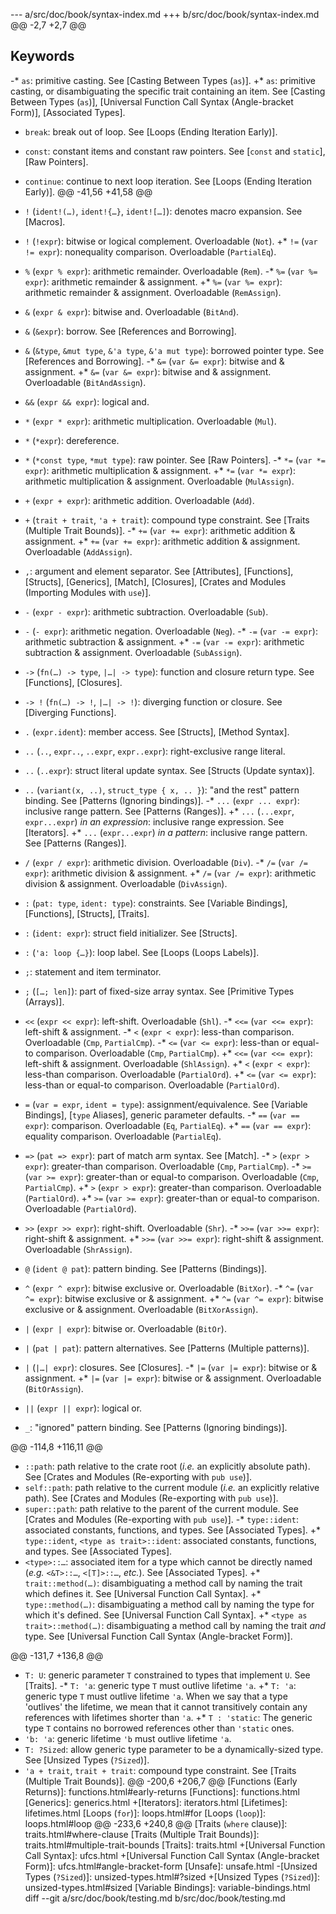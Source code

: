 --- a/src/doc/book/syntax-index.md
+++ b/src/doc/book/syntax-index.md
@@ -2,7 +2,7 @@
 
 ## Keywords
 
-* `as`: primitive casting.  See [Casting Between Types (`as`)].
+* `as`: primitive casting, or disambiguating the specific trait containing an item.  See [Casting Between Types (`as`)], [Universal Function Call Syntax (Angle-bracket Form)], [Associated Types].
 * `break`: break out of loop.  See [Loops (Ending Iteration Early)].
 * `const`: constant items and constant raw pointers.  See [`const` and `static`], [Raw Pointers].
 * `continue`: continue to next loop iteration.  See [Loops (Ending Iteration Early)].
@@ -41,56 +41,58 @@
 
 * `!` (`ident!(…)`, `ident!{…}`, `ident![…]`): denotes macro expansion.  See [Macros].
 * `!` (`!expr`): bitwise or logical complement.  Overloadable (`Not`).
+* `!=` (`var != expr`): nonequality comparison.  Overloadable (`PartialEq`).
 * `%` (`expr % expr`): arithmetic remainder.  Overloadable (`Rem`).
-* `%=` (`var %= expr`): arithmetic remainder & assignment.
+* `%=` (`var %= expr`): arithmetic remainder & assignment. Overloadable (`RemAssign`).
 * `&` (`expr & expr`): bitwise and.  Overloadable (`BitAnd`).
 * `&` (`&expr`): borrow.  See [References and Borrowing].
 * `&` (`&type`, `&mut type`, `&'a type`, `&'a mut type`): borrowed pointer type.  See [References and Borrowing].
-* `&=` (`var &= expr`): bitwise and & assignment.
+* `&=` (`var &= expr`): bitwise and & assignment. Overloadable (`BitAndAssign`).
 * `&&` (`expr && expr`): logical and.
 * `*` (`expr * expr`): arithmetic multiplication.  Overloadable (`Mul`).
 * `*` (`*expr`): dereference.
 * `*` (`*const type`, `*mut type`): raw pointer.  See [Raw Pointers].
-* `*=` (`var *= expr`): arithmetic multiplication & assignment.
+* `*=` (`var *= expr`): arithmetic multiplication & assignment. Overloadable (`MulAssign`).
 * `+` (`expr + expr`): arithmetic addition.  Overloadable (`Add`).
 * `+` (`trait + trait`, `'a + trait`): compound type constraint.  See [Traits (Multiple Trait Bounds)].
-* `+=` (`var += expr`): arithmetic addition & assignment.
+* `+=` (`var += expr`): arithmetic addition & assignment. Overloadable (`AddAssign`).
 * `,`: argument and element separator.  See [Attributes], [Functions], [Structs], [Generics], [Match], [Closures], [Crates and Modules (Importing Modules with `use`)].
 * `-` (`expr - expr`): arithmetic subtraction.  Overloadable (`Sub`).
 * `-` (`- expr`): arithmetic negation.  Overloadable (`Neg`).
-* `-=` (`var -= expr`): arithmetic subtraction & assignment.
+* `-=` (`var -= expr`): arithmetic subtraction & assignment. Overloadable (`SubAssign`).
 * `->` (`fn(…) -> type`, `|…| -> type`): function and closure return type.  See [Functions], [Closures].
 * `-> !` (`fn(…) -> !`, `|…| -> !`): diverging function or closure. See [Diverging Functions].
 * `.` (`expr.ident`): member access.  See [Structs], [Method Syntax].
 * `..` (`..`, `expr..`, `..expr`, `expr..expr`): right-exclusive range literal.
 * `..` (`..expr`): struct literal update syntax.  See [Structs (Update syntax)].
 * `..` (`variant(x, ..)`, `struct_type { x, .. }`): "and the rest" pattern binding.  See [Patterns (Ignoring bindings)].
-* `...` (`expr ... expr`): inclusive range pattern.  See [Patterns (Ranges)].
+* `...` (`...expr`, `expr...expr`) *in an expression*: inclusive range expression. See [Iterators].
+* `...` (`expr...expr`) *in a pattern*: inclusive range pattern.  See [Patterns (Ranges)].
 * `/` (`expr / expr`): arithmetic division.  Overloadable (`Div`).
-* `/=` (`var /= expr`): arithmetic division & assignment.
+* `/=` (`var /= expr`): arithmetic division & assignment. Overloadable (`DivAssign`).
 * `:` (`pat: type`, `ident: type`): constraints.  See [Variable Bindings], [Functions], [Structs], [Traits].
 * `:` (`ident: expr`): struct field initializer.  See [Structs].
 * `:` (`'a: loop {…}`): loop label.  See [Loops (Loops Labels)].
 * `;`: statement and item terminator.
 * `;` (`[…; len]`): part of fixed-size array syntax.  See [Primitive Types (Arrays)].
 * `<<` (`expr << expr`): left-shift.  Overloadable (`Shl`).
-* `<<=` (`var <<= expr`): left-shift & assignment.
-* `<` (`expr < expr`): less-than comparison.  Overloadable (`Cmp`, `PartialCmp`).
-* `<=` (`var <= expr`): less-than or equal-to comparison.  Overloadable (`Cmp`, `PartialCmp`).
+* `<<=` (`var <<= expr`): left-shift & assignment. Overloadable (`ShlAssign`).
+* `<` (`expr < expr`): less-than comparison.  Overloadable (`PartialOrd`).
+* `<=` (`var <= expr`): less-than or equal-to comparison.  Overloadable (`PartialOrd`).
 * `=` (`var = expr`, `ident = type`): assignment/equivalence.  See [Variable Bindings], [`type` Aliases], generic parameter defaults.
-* `==` (`var == expr`): comparison.  Overloadable (`Eq`, `PartialEq`).
+* `==` (`var == expr`): equality comparison.  Overloadable (`PartialEq`).
 * `=>` (`pat => expr`): part of match arm syntax.  See [Match].
-* `>` (`expr > expr`): greater-than comparison.  Overloadable (`Cmp`, `PartialCmp`).
-* `>=` (`var >= expr`): greater-than or equal-to comparison.  Overloadable (`Cmp`, `PartialCmp`).
+* `>` (`expr > expr`): greater-than comparison.  Overloadable (`PartialOrd`).
+* `>=` (`var >= expr`): greater-than or equal-to comparison.  Overloadable (`PartialOrd`).
 * `>>` (`expr >> expr`): right-shift.  Overloadable (`Shr`).
-* `>>=` (`var >>= expr`): right-shift & assignment.
+* `>>=` (`var >>= expr`): right-shift & assignment. Overloadable (`ShrAssign`).
 * `@` (`ident @ pat`): pattern binding.  See [Patterns (Bindings)].
 * `^` (`expr ^ expr`): bitwise exclusive or.  Overloadable (`BitXor`).
-* `^=` (`var ^= expr`): bitwise exclusive or & assignment.
+* `^=` (`var ^= expr`): bitwise exclusive or & assignment. Overloadable (`BitXorAssign`).
 * `|` (`expr | expr`): bitwise or.  Overloadable (`BitOr`).
 * `|` (`pat | pat`): pattern alternatives.  See [Patterns (Multiple patterns)].
 * `|` (`|…| expr`): closures.  See [Closures].
-* `|=` (`var |= expr`): bitwise or & assignment.
+* `|=` (`var |= expr`): bitwise or & assignment. Overloadable (`BitOrAssign`).
 * `||` (`expr || expr`): logical or.
 * `_`: "ignored" pattern binding.  See [Patterns (Ignoring bindings)].
 
@@ -114,8 +116,11 @@
 * `::path`: path relative to the crate root (*i.e.* an explicitly absolute path).  See [Crates and Modules (Re-exporting with `pub use`)].
 * `self::path`: path relative to the current module (*i.e.* an explicitly relative path).  See [Crates and Modules (Re-exporting with `pub use`)].
 * `super::path`: path relative to the parent of the current module.  See [Crates and Modules (Re-exporting with `pub use`)].
-* `type::ident`: associated constants, functions, and types.  See [Associated Types].
+* `type::ident`, `<type as trait>::ident`: associated constants, functions, and types.  See [Associated Types].
 * `<type>::…`: associated item for a type which cannot be directly named (*e.g.* `<&T>::…`, `<[T]>::…`, *etc.*).  See [Associated Types].
+* `trait::method(…)`: disambiguating a method call by naming the trait which defines it. See [Universal Function Call Syntax].
+* `type::method(…)`: disambiguating a method call by naming the type for which it's defined. See [Universal Function Call Syntax].
+* `<type as trait>::method(…)`: disambiguating a method call by naming the trait _and_ type. See [Universal Function Call Syntax (Angle-bracket Form)].
 
 <!-- Generics -->
 
@@ -131,7 +136,8 @@
 <!-- Constraints -->
 
 * `T: U`: generic parameter `T` constrained to types that implement `U`.  See [Traits].
-* `T: 'a`: generic type `T` must outlive lifetime `'a`.
+* `T: 'a`: generic type `T` must outlive lifetime `'a`. When we say that a type 'outlives' the lifetime, we mean that it cannot transitively contain any references with lifetimes shorter than `'a`.
+* `T : 'static`: The generic type `T` contains no borrowed references other than `'static` ones.
 * `'b: 'a`: generic lifetime `'b` must outlive lifetime `'a`.
 * `T: ?Sized`: allow generic type parameter to be a dynamically-sized type.  See [Unsized Types (`?Sized`)].
 * `'a + trait`, `trait + trait`: compound type constraint.  See [Traits (Multiple Trait Bounds)].
@@ -200,6 +206,7 @@
 [Functions (Early Returns)]: functions.html#early-returns
 [Functions]: functions.html
 [Generics]: generics.html
+[Iterators]: iterators.html
 [Lifetimes]: lifetimes.html
 [Loops (`for`)]: loops.html#for
 [Loops (`loop`)]: loops.html#loop
@@ -233,6 +240,8 @@
 [Traits (`where` clause)]: traits.html#where-clause
 [Traits (Multiple Trait Bounds)]: traits.html#multiple-trait-bounds
 [Traits]: traits.html
+[Universal Function Call Syntax]: ufcs.html
+[Universal Function Call Syntax (Angle-bracket Form)]: ufcs.html#angle-bracket-form
 [Unsafe]: unsafe.html
-[Unsized Types (`?Sized`)]: unsized-types.html#?sized
+[Unsized Types (`?Sized`)]: unsized-types.html#sized
 [Variable Bindings]: variable-bindings.html
diff --git a/src/doc/book/testing.md b/src/doc/book/testing.md
